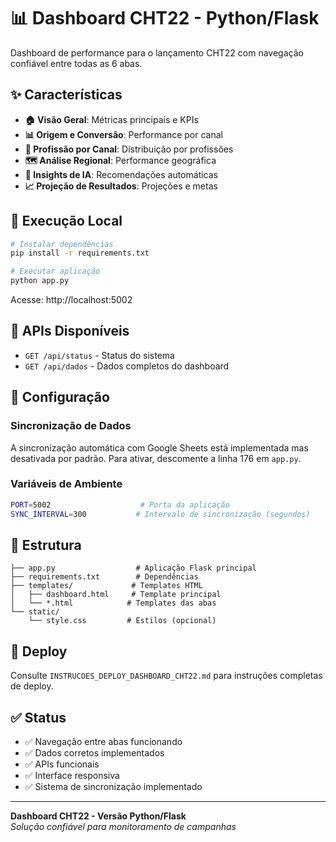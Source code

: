 # 📊 Dashboard CHT22 - Python/Flask

Dashboard de performance para o lançamento CHT22 com navegação confiável entre todas as 6 abas.

## ✨ Características

- **🏠 Visão Geral**: Métricas principais e KPIs
- **📊 Origem e Conversão**: Performance por canal
- **👥 Profissão por Canal**: Distribuição por profissões
- **🗺️ Análise Regional**: Performance geográfica
- **🤖 Insights de IA**: Recomendações automáticas
- **📈 Projeção de Resultados**: Projeções e metas

## 🚀 Execução Local

```bash
# Instalar dependências
pip install -r requirements.txt

# Executar aplicação
python app.py
```

Acesse: http://localhost:5002

## 📡 APIs Disponíveis

- `GET /api/status` - Status do sistema
- `GET /api/dados` - Dados completos do dashboard

## 🔧 Configuração

### Sincronização de Dados
A sincronização automática com Google Sheets está implementada mas desativada por padrão. Para ativar, descomente a linha 176 em `app.py`.

### Variáveis de Ambiente
```bash
PORT=5002                    # Porta da aplicação
SYNC_INTERVAL=300           # Intervalo de sincronização (segundos)
```

## 📁 Estrutura

```
├── app.py                  # Aplicação Flask principal
├── requirements.txt        # Dependências
├── templates/             # Templates HTML
│   ├── dashboard.html     # Template principal
│   └── *.html            # Templates das abas
└── static/
    └── style.css         # Estilos (opcional)
```

## 🎯 Deploy

Consulte `INSTRUCOES_DEPLOY_DASHBOARD_CHT22.md` para instruções completas de deploy.

## ✅ Status

- ✅ Navegação entre abas funcionando
- ✅ Dados corretos implementados
- ✅ APIs funcionais
- ✅ Interface responsiva
- ✅ Sistema de sincronização implementado

---

**Dashboard CHT22 - Versão Python/Flask**  
*Solução confiável para monitoramento de campanhas*


